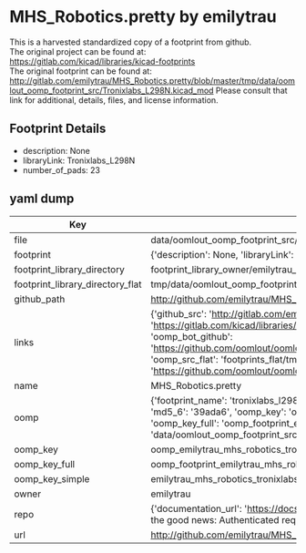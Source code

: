 # MHS_Robotics.pretty by emilytrau  
This is a harvested standardized copy of a footprint from github.  
The original project can be found at:  
https://gitlab.com/kicad/libraries/kicad-footprints  
The original footprint can be found at:
http://gitlab.com/emilytrau/MHS_Robotics.pretty/blob/master/tmp/data/oomlout_oomp_footprint_src/Tronixlabs_L298N.kicad_mod
Please consult that link for additional, details, files, and license information.  
## Footprint Details
* description: None  
* libraryLink: Tronixlabs_L298N  
* number_of_pads: 23  
## yaml dump  
| Key | Value |  
| --- | --- |  
| file | data/oomlout_oomp_footprint_src/MHS_Robotics.pretty/Tronixlabs_L298N.kicad_mod |  
| footprint | {'description': None, 'libraryLink': 'Tronixlabs_L298N', 'number_of_pads': 23} |  
| footprint_library_directory | footprint_library_owner/emilytrau_MHS_Robotics.pretty |  
| footprint_library_directory_flat | tmp/data/oomlout_oomp_footprint_src/footprints_flat/emilytrau_mhs_robotics_tronixlabs_l298n/working |  
| github_path | http://github.com/emilytrau/MHS_Robotics.pretty/blob/master/tmp/data/oomlout_oomp_footprint_src/Tronixlabs_L298N.kicad_mod |  
| links | {'github_src': 'http://gitlab.com/emilytrau/MHS_Robotics.pretty/blob/master/tmp/data/oomlout_oomp_footprint_src/Tronixlabs_L298N.kicad_mod', 'github_src_repo': 'https://gitlab.com/kicad/libraries/kicad-footprints', 'oomp_bot': 'tmp/data/oomlout_oomp_footprint_src/footprints/emilytrau_mhs_robotics_tronixlabs_l298n/working', 'oomp_bot_github': 'https://github.com/oomlout/oomlout_oomp_footprint_bot/tree/main/tmp/data/oomlout_oomp_footprint_src/footprints/emilytrau_mhs_robotics_tronixlabs_l298n/working', 'oomp_src_flat': 'footprints_flat/tmp/data/oomlout_oomp_footprint_src/footprints_flat/emilytrau_mhs_robotics_tronixlabs_l298n/working', 'oomp_src_flat_github': 'https://github.com/oomlout/oomlout_oomp_footprint_src/tree/main/tmp/data/oomlout_oomp_footprint_src/footprints_flat/emilytrau_mhs_robotics_tronixlabs_l298n/working'} |  
| name | MHS_Robotics.pretty |  
| oomp | {'footprint_name': 'tronixlabs_l298n', 'library_name': 'mhs_robotics', 'md5': '39ada64875127adb1e53d122b9a63d59', 'md5_10': '39ada64875', 'md5_5': '39ada', 'md5_6': '39ada6', 'oomp_key': 'oomp_emilytrau_mhs_robotics_tronixlabs_l298n', 'oomp_key_extra': 'oomp_footprint_emilytrau_mhs_robotics_tronixlabs_l298n', 'oomp_key_full': 'oomp_footprint_emilytrau_mhs_robotics_tronixlabs_l298n_39ada6', 'oomp_key_simple': 'emilytrau_mhs_robotics_tronixlabs_l298n', 'original_filename': 'data/oomlout_oomp_footprint_src/MHS_Robotics.pretty/Tronixlabs_L298N.kicad_mod', 'owner_name': 'emilytrau'} |  
| oomp_key | oomp_emilytrau_mhs_robotics_tronixlabs_l298n |  
| oomp_key_full | oomp_footprint_emilytrau_mhs_robotics_tronixlabs_l298n |  
| oomp_key_simple | emilytrau_mhs_robotics_tronixlabs_l298n |  
| owner | emilytrau |  
| repo | {'documentation_url': 'https://docs.github.com/rest/overview/resources-in-the-rest-api#rate-limiting', 'message': "API rate limit exceeded for 84.66.142.224. (But here's the good news: Authenticated requests get a higher rate limit. Check out the documentation for more details.)"} |  
| url | http://github.com/emilytrau/MHS_Robotics.pretty |  

